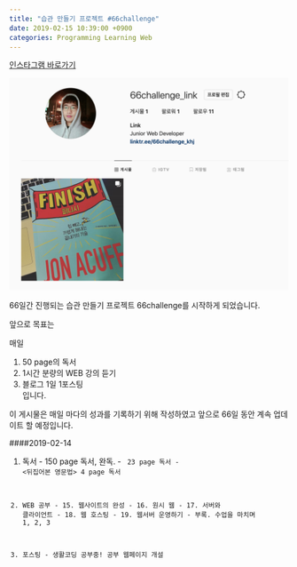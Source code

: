 ```yaml
---
title: "습관 만들기 프로젝트 #66challenge"
date: 2019-02-15 10:39:00 +0900
categories: Programming Learning Web
---
```


<a href="https://www.instagram.com/66challenge_khj/?hl=ko" target="_blank"> 인스타그램 바로가기 </a>

![image](https://github.com/DeveloperKHJ/DeveloperKHJ.github.io/blob/master/_images/instagram-main.png?raw=true)

66일간 진행되는 습관 만들기 프로젝트 66challenge를 시작하게 되었습니다.

앞으로 목표는

매일
1. 50 page의 독서
2. 1시간 분량의 WEB 강의 듣기
3. 블로그 1일 1포스팅  
입니다.

이 게시물은 매일 마다의 성과를 기록하기 위해 작성하였고 앞으로 66일 동안 계속 업데이트 할 예정입니다.

####2019-02-14
  1. 독서
    - <Finish> 150 page 독서, 완독.
    - <CODE> 23 page 독서
    - <뒤집어본 영문법> 4 page 독서

  2. WEB 공부
    - 15. 웹사이트의 완성
    - 16. 원시 웹
    - 17. 서버와 클라이언트
    - 18. 웹 호스팅
    - 19. 웹서버 운영하기
    - 부록. 수업을 마치며 1, 2, 3

  3. 포스팅
    - 생활코딩 공부중! 공부 웹페이지 개설
